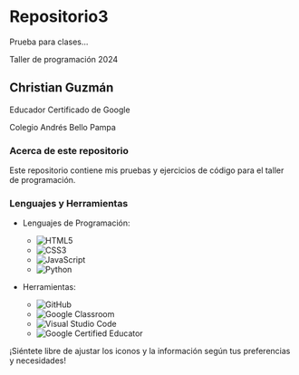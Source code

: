 # Repositorio3

Prueba para clases...

Taller de programación 2024

## Christian Guzmán

Educador Certificado de Google

Colegio Andrés Bello Pampa

### Acerca de este repositorio

Este repositorio contiene mis pruebas y ejercicios de código para el taller de programación.

### Lenguajes y Herramientas

- Lenguajes de Programación:
  - ![HTML5](https://img.shields.io/badge/-HTML5-E34F26?style=flat&logo=html5&logoColor=white)
  - ![CSS3](https://img.shields.io/badge/-CSS3-1572B6?style=flat&logo=css3&logoColor=white)
  - ![JavaScript](https://img.shields.io/badge/-JavaScript-F7DF1E?style=flat&logo=javascript&logoColor=black)
  - ![Python](https://img.shields.io/badge/-Python-3776AB?style=flat&logo=python&logoColor=white)
  
- Herramientas:
  - ![GitHub](https://img.shields.io/badge/-GitHub-181717?style=flat&logo=github&logoColor=white)
  - ![Google Classroom](https://img.shields.io/badge/-Google_Classroom-4285F4?style=flat&logo=google-classroom&logoColor=white)
  - ![Visual Studio Code](https://img.shields.io/badge/-Visual_Studio_Code-007ACC?style=flat&logo=visual-studio-code&logoColor=white)
  - ![Google Certified Educator](https://img.shields.io/badge/-Google_Certified_Educator-4285F4?style=flat&logo=google&logoColor=white)

¡Siéntete libre de ajustar los iconos y la información según tus preferencias y necesidades!
